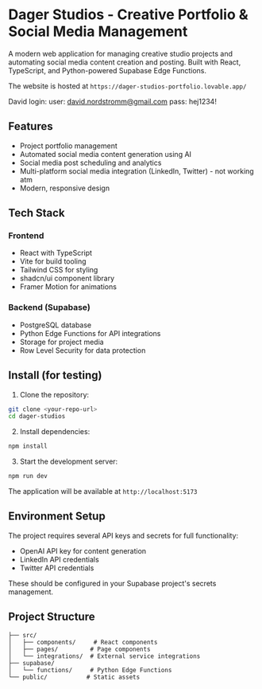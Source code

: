# Dager Studios - Creative Portfolio & Social Media Management

A modern web application for managing creative studio projects and automating social media content creation and posting. Built with React, TypeScript, and Python-powered Supabase Edge Functions.

The website is hosted at `https://dager-studios-portfolio.lovable.app/`

David login:
user: david.nordstromm@gmail.com
pass: hej1234!

## Features

- Project portfolio management
- Automated social media content generation using AI
- Social media post scheduling and analytics
- Multi-platform social media integration (LinkedIn, Twitter) - not working atm
- Modern, responsive design

## Tech Stack

### Frontend
- React with TypeScript
- Vite for build tooling
- Tailwind CSS for styling
- shadcn/ui component library
- Framer Motion for animations

### Backend (Supabase)
- PostgreSQL database
- Python Edge Functions for API integrations
- Storage for project media
- Row Level Security for data protection

## Install (for testing)

1. Clone the repository:
```bash
git clone <your-repo-url>
cd dager-studios
```

2. Install dependencies:
```bash
npm install
```

3. Start the development server:
```bash
npm run dev
```

The application will be available at `http://localhost:5173`

## Environment Setup

The project requires several API keys and secrets for full functionality:

- OpenAI API key for content generation
- LinkedIn API credentials
- Twitter API credentials

These should be configured in your Supabase project's secrets management.

## Project Structure

```
├── src/
│   ├── components/     # React components
│   ├── pages/         # Page components
│   └── integrations/  # External service integrations
├── supabase/
│   └── functions/     # Python Edge Functions
└── public/           # Static assets
```
